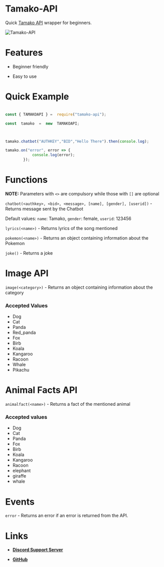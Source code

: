
# Tamako-API

Quick [Tamako API](https://api.tamako.tech) wrapper for beginners.



![Tamako-API](https://nodei.co/npm/tamako-api.png)



# Features

- Beginner friendly

- Easy to use




# Quick Example



```js

const { TAMAKOAPI } =  require("tamako-api");

const  tamako  =  new  TAMAKOAPI;



tamako.chatbot("AUTHKEY","BID","Hello There").then(console.log);

tamako.on("error", error => {
			console.log(error);
		});


```

# Functions



**NOTE:** Parameters with `<>` are compulsory while those with `[]` are optional



`chatbot(<authkey>, <bid>, <message>, [name], [gender], [userid])` - Returns message sent by the Chatbot

Default values: `name`: Tamako, `gender`: female, `userid`: 123456



`lyrics(<name>)` - Returns lyrics of the song mentioned


`pokemon(<name>)` - Returns an object containing information about the Pokemon

`joke()`  - Returns a joke

# Image API

`image(<category>)` - Returns an object containing information about the category

### Accepted Values

- Dog
- Cat
- Panda
- Red_panda
- Fox
- Birb
- Koala
- Kangaroo
- Racoon
- Whale
- Pikachu

# Animal Facts API

`animalfact(<name>)` - Returns a fact of the mentioned animal

### Accepted values

- Dog
- Cat
- Panda
- Fox
- Birb
- Koala
- Kangaroo
- Racoon
- elephant
- giraffe
- whale

# Events

`error` - Returns an error if an error is returned from the API.



# Links

- **[Discord Support Server](https://support.tamako.tech)**

- **[GitHub](https://github.com/BearTS/tamako-api)**
